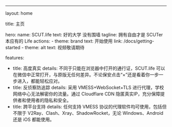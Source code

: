 ---
layout: home

title: 主页

hero:
  name: SCUT.life
  text: 好的大学 没有围墙
  tagline: 拥有自由才是 SCUTer 本应有的 Life
  actions:
    - theme: brand
      text: 开始使用
      link: /docs/getting-started
    - theme: alt
      text: 视频敬请期待

features:
  - title: 高度真实
    details: 不同于只能在浏览器中打开的通行证，SCUT.life 可以在微信中正常打开，与原版无任何差异。不论保安点击“×”还是看着你一步一步进入，都能轻松应对。
  - title: 反侦察防追踪
    details: 采用 VMESS+WebSocket+TLS 进行代理，学校网络中心无法解密你的流量。通过 Cloudflare CDN 隐匿真实IP，充分保障提供者和使用者的隐私和安全。
  - title: 跨平台支持
    details: 任何支持 VMESS 协议的代理软件均可使用，包括但不限于 V2Ray、Clash、Xray、ShadowRocket，无论 Windows、Android 还是 iOS 都能使用。
